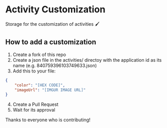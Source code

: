 # Activity Customization
Storage for the customization of activities 🖌

## How to add a customization
1. Create a fork of this repo
2. Create a json file in the activities/ directoy with the application id as its name (e.g. 840759396103749633.json)
3. Add this to your file:
```json
{
    "color": "[HEX CODE]",
    "imageUrl": "[IMGUR IMAGE URL]"
}
```
4. Create a Pull Request
5. Wait for its approval

Thanks to everyone who is contributing!

